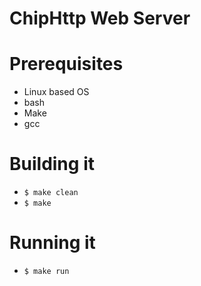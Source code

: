 ChipHttp Web Server
===================

# Prerequisites
- Linux based OS
- bash
- Make
- gcc

# Building it
- ```$ make clean```
- ```$ make```

# Running it
- ```$ make run```